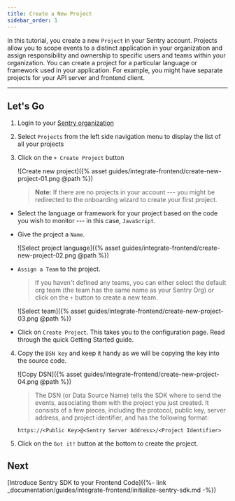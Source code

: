 ```yaml
---
title: Create a New Project
sidebar_order: 1
---
```


In this tutorial, you create a new `Project` in your Sentry account. Projects allow you to scope events to a distinct application in your organization and assign responsibility and ownership to specific users and teams within your organization. You can create a project for a particular language or framework used in your application. For example, you might have separate projects for your API server and frontend client.

___

## Let's Go

1. Login to your [Sentry organization](https://sentry.io)

2. Select `Projects` from the left side navigation menu to display the list of all your projects

3. Click on the `+ Create Project` button

    ![Create new project]({% asset guides/integrate-frontend/create-new-project-01.png @path %})

    > **Note:** If there are no projects in your account --- you might be redirected to the onboarding wizard to create your first project. 

* Select the language or framework for your project based on the code you wish to monitor --- in this case, `JavaScript`.

* Give the project a `Name`.

    ![Select project language]({% asset guides/integrate-frontend/create-new-project-02.png @path %})

* `Assign a Team` to the project.
    > If you haven't defined any teams, you can either select the default org team (the team has the same name as your Sentry Org) or click on the `+` button to create a new team.

    ![Select team]({% asset guides/integrate-frontend/create-new-project-03.png @path %})

* Click on `Create Project`. 
    This takes you to the configuration page. Read through the quick Getting Started guide.

4. Copy the `DSN key` and keep it handy as we will be copying the key into the source code.

    ![Copy DSN]({% asset guides/integrate-frontend/create-new-project-04.png @path %})
    > The DSN (or Data Source Name) tells the SDK where to send the events, associating them with the project you just created. It consists of a few pieces, including the protocol, public key, server address, and project identifier, and has the following format:

    ```
    https://<Public Key>@<Sentry Server Address>/<Project Identifier>
    ```

5. Click on the `Got it!` button at the bottom to create the project. 

## Next

[Introduce Sentry SDK to your Frontend Code]({%- link _documentation/guides/integrate-frontend/initialize-sentry-sdk.md -%})

